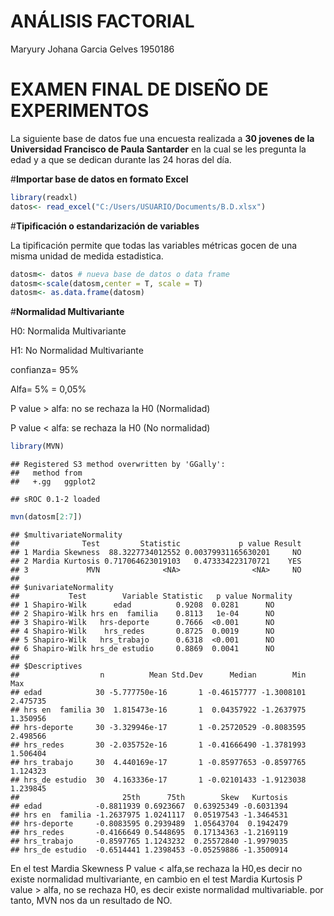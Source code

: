 ANÁLISIS FACTORIAL
================
Maryury Johana Garcia Gelves 1950186

# **EXAMEN FINAL DE DISEÑO DE EXPERIMENTOS**

La siguiente base de datos fue una encuesta realizada a **30 jovenes de
la Universidad Francisco de Paula Santarder** en la cual se les pregunta
la edad y a que se dedican durante las 24 horas del día.

\#**Importar base de datos en formato Excel**

``` r
library(readxl)
datos<- read_excel("C:/Users/USUARIO/Documents/B.D.xlsx")
```

\#**Tipificación o estandarización de variables**

La tipificación permite que todas las variables métricas gocen de una
misma unidad de medida estadistica.

``` r
datosm<- datos # nueva base de datos o data frame
datosm<-scale(datosm,center = T, scale = T)
datosm<- as.data.frame(datosm)
```

\#**Normalidad Multivariante**

H0: Normalida Multivariante

H1: No Normalidad Multivariante

confianza= 95%

Alfa= 5% = 0,05%

P value &gt; alfa: no se rechaza la H0 (Normalidad)

P value &lt; alfa: se rechaza la H0 (No normalidad)

``` r
library(MVN)
```

    ## Registered S3 method overwritten by 'GGally':
    ##   method from   
    ##   +.gg   ggplot2

    ## sROC 0.1-2 loaded

``` r
mvn(datosm[2:7])
```

    ## $multivariateNormality
    ##              Test         Statistic             p value Result
    ## 1 Mardia Skewness  88.3227734012552 0.00379931165630201     NO
    ## 2 Mardia Kurtosis 0.717064623019103   0.473334223170721    YES
    ## 3             MVN              <NA>                <NA>     NO
    ## 
    ## $univariateNormality
    ##           Test        Variable Statistic   p value Normality
    ## 1 Shapiro-Wilk      edad          0.9208  0.0281      NO    
    ## 2 Shapiro-Wilk hrs en  familia    0.8113   1e-04      NO    
    ## 3 Shapiro-Wilk   hrs-deporte      0.7666  <0.001      NO    
    ## 4 Shapiro-Wilk    hrs_redes       0.8725  0.0019      NO    
    ## 5 Shapiro-Wilk   hrs_trabajo      0.6318  <0.001      NO    
    ## 6 Shapiro-Wilk hrs_de estudio     0.8869  0.0041      NO    
    ## 
    ## $Descriptives
    ##                  n          Mean Std.Dev      Median        Min      Max
    ## edad            30 -5.777750e-16       1 -0.46157777 -1.3008101 2.475735
    ## hrs en  familia 30  1.815473e-16       1  0.04357922 -1.2637975 1.350956
    ## hrs-deporte     30 -3.329946e-17       1 -0.25720529 -0.8083595 2.498566
    ## hrs_redes       30 -2.035752e-16       1 -0.41666490 -1.3781993 1.506404
    ## hrs_trabajo     30  4.440169e-17       1 -0.85977653 -0.8597765 1.124323
    ## hrs_de estudio  30  4.163336e-17       1 -0.02101433 -1.9123038 1.239845
    ##                       25th      75th        Skew   Kurtosis
    ## edad            -0.8811939 0.6923667  0.63925349 -0.6031394
    ## hrs en  familia -1.2637975 1.0241117  0.05197543 -1.3464531
    ## hrs-deporte     -0.8083595 0.2939489  1.05643704  0.1942479
    ## hrs_redes       -0.4166649 0.5448695  0.17134363 -1.2169119
    ## hrs_trabajo     -0.8597765 1.1243232  0.25572840 -1.9979035
    ## hrs_de estudio  -0.6514441 1.2398453 -0.05259886 -1.3500914

En el test Mardia Skewness P value &lt; alfa,se rechaza la H0,es decir
no existe normalidad multivariante, en cambio en el test Mardia Kurtosis
P value &gt; alfa, no se rechaza H0, es decir existe normalidad
multivariable. por tanto, MVN nos da un resultado de NO.
